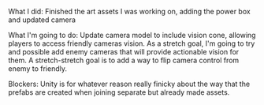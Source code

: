 What I did: Finished the art assets I was working on, adding the power box and updated camera

What I'm going to do: Update camera model to include vision cone, allowing players to access friendly cameras vision.
As a stretch goal, I'm going to try and possible add enemy cameras that will provide actionable vision for them.
A stretch-stretch goal is to add a way to flip camera control from enemy to friendly.

Blockers: Unity is for whatever reason really finicky about the way that the prefabs are created when joining separate but already made assets.
